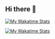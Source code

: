 ## Hi there 👋
  [![My Wakatime Stats](https://wakatime.com/badge/user/3bc5685d-9374-4fda-b730-ba22f0ab6973.svg)](https://wakatime.com/@alexmolt)
  
  [![My Wakatime Stats](https://github-readme-stats.vercel.app/api/wakatime?username=alexmolt&layout=compact&theme=algolia)](https://wakatime.com/@alexmolt)
